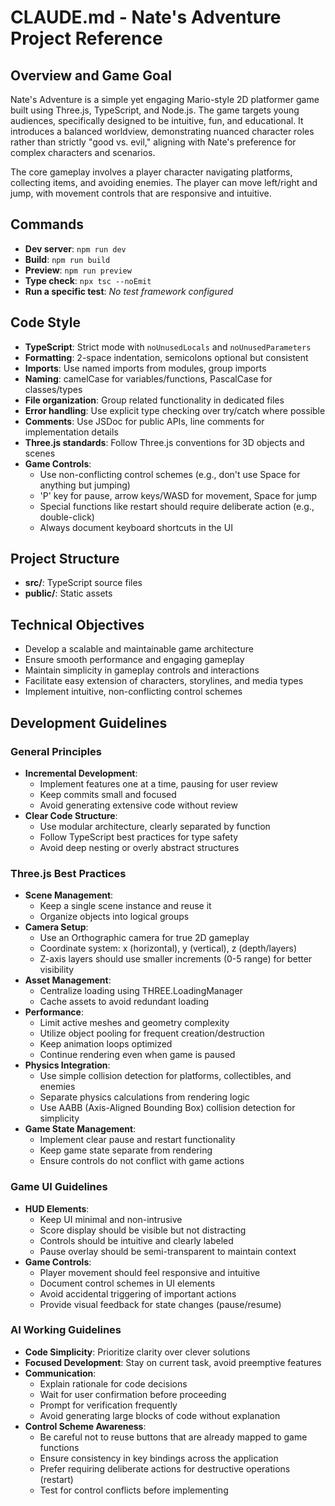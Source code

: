# CLAUDE.md - Nate's Adventure Project Reference

## Overview and Game Goal
Nate's Adventure is a simple yet engaging Mario-style 2D platformer game built using Three.js, TypeScript, and Node.js. The game targets young audiences, specifically designed to be intuitive, fun, and educational. It introduces a balanced worldview, demonstrating nuanced character roles rather than strictly "good vs. evil," aligning with Nate's preference for complex characters and scenarios.

The core gameplay involves a player character navigating platforms, collecting items, and avoiding enemies. The player can move left/right and jump, with movement controls that are responsive and intuitive.

## Commands
- **Dev server**: `npm run dev` 
- **Build**: `npm run build`
- **Preview**: `npm run preview`
- **Type check**: `npx tsc --noEmit`
- **Run a specific test**: *No test framework configured*

## Code Style
- **TypeScript**: Strict mode with `noUnusedLocals` and `noUnusedParameters`
- **Formatting**: 2-space indentation, semicolons optional but consistent
- **Imports**: Use named imports from modules, group imports
- **Naming**: camelCase for variables/functions, PascalCase for classes/types
- **File organization**: Group related functionality in dedicated files
- **Error handling**: Use explicit type checking over try/catch where possible
- **Comments**: Use JSDoc for public APIs, line comments for implementation details
- **Three.js standards**: Follow Three.js conventions for 3D objects and scenes
- **Game Controls**: 
  - Use non-conflicting control schemes (e.g., don't use Space for anything but jumping)
  - 'P' key for pause, arrow keys/WASD for movement, Space for jump
  - Special functions like restart should require deliberate action (e.g., double-click)
  - Always document keyboard shortcuts in the UI

## Project Structure
- **src/**: TypeScript source files
- **public/**: Static assets

## Technical Objectives
- Develop a scalable and maintainable game architecture
- Ensure smooth performance and engaging gameplay
- Maintain simplicity in gameplay controls and interactions
- Facilitate easy extension of characters, storylines, and media types
- Implement intuitive, non-conflicting control schemes

## Development Guidelines

### General Principles
- **Incremental Development**:
  - Implement features one at a time, pausing for user review
  - Keep commits small and focused
  - Avoid generating extensive code without review
- **Clear Code Structure**:
  - Use modular architecture, clearly separated by function
  - Follow TypeScript best practices for type safety
  - Avoid deep nesting or overly abstract structures

### Three.js Best Practices
- **Scene Management**:
  - Keep a single scene instance and reuse it
  - Organize objects into logical groups
- **Camera Setup**:
  - Use an Orthographic camera for true 2D gameplay
  - Coordinate system: x (horizontal), y (vertical), z (depth/layers)
  - Z-axis layers should use smaller increments (0-5 range) for better visibility
- **Asset Management**:
  - Centralize loading using THREE.LoadingManager
  - Cache assets to avoid redundant loading
- **Performance**:
  - Limit active meshes and geometry complexity
  - Utilize object pooling for frequent creation/destruction
  - Keep animation loops optimized
  - Continue rendering even when game is paused
- **Physics Integration**:
  - Use simple collision detection for platforms, collectibles, and enemies
  - Separate physics calculations from rendering logic
  - Use AABB (Axis-Aligned Bounding Box) collision detection for simplicity
- **Game State Management**:
  - Implement clear pause and restart functionality
  - Keep game state separate from rendering
  - Ensure controls do not conflict with game actions

### Game UI Guidelines
- **HUD Elements**:
  - Keep UI minimal and non-intrusive
  - Score display should be visible but not distracting
  - Controls should be intuitive and clearly labeled
  - Pause overlay should be semi-transparent to maintain context
- **Game Controls**:
  - Player movement should feel responsive and intuitive
  - Document control schemes in UI elements
  - Avoid accidental triggering of important actions
  - Provide visual feedback for state changes (pause/resume)

### AI Working Guidelines
- **Code Simplicity**: Prioritize clarity over clever solutions
- **Focused Development**: Stay on current task, avoid preemptive features
- **Communication**:
  - Explain rationale for code decisions
  - Wait for user confirmation before proceeding
  - Prompt for verification frequently
  - Avoid generating large blocks of code without explanation
- **Control Scheme Awareness**:
  - Be careful not to reuse buttons that are already mapped to game functions
  - Ensure consistency in key bindings across the application
  - Prefer requiring deliberate actions for destructive operations (restart)
  - Test for control conflicts before implementing
